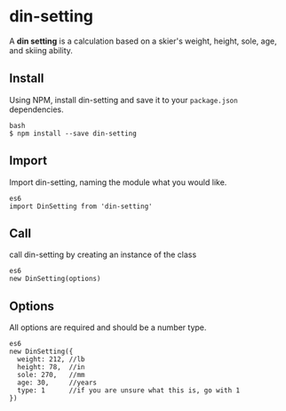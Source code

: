 # din-setting

A **din setting** is a calculation based on a skier's weight, height, sole, age, and skiing ability.

## Install
Using NPM, install din-setting and save it to your `package.json` dependencies.

```
bash
$ npm install --save din-setting
```

## Import
Import din-setting, naming the module what you would like.

```
es6
import DinSetting from 'din-setting'
```

## Call
call din-setting by creating an instance of the class

```
es6
new DinSetting(options)
```

## Options
All options are required and should be a number type.

```
es6
new DinSetting({
  weight: 212, //lb
  height: 78,  //in
  sole: 270,   //mm
  age: 30,     //years
  type: 1      //if you are unsure what this is, go with 1
})
```
